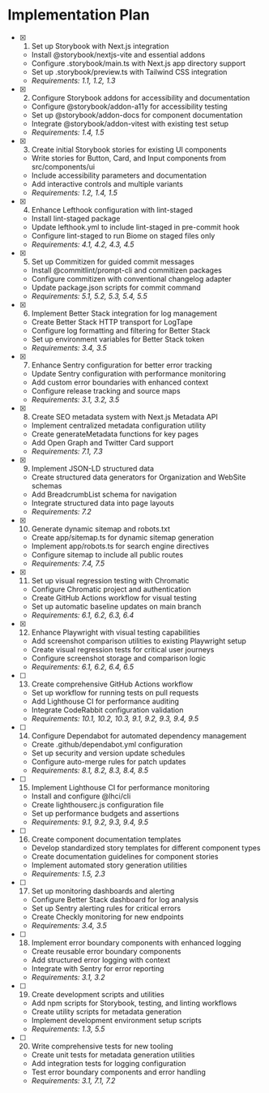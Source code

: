 # Implementation Plan

- [x] 1. Set up Storybook with Next.js integration
  - Install @storybook/nextjs-vite and essential addons
  - Configure .storybook/main.ts with Next.js app directory support
  - Set up .storybook/preview.ts with Tailwind CSS integration
  - _Requirements: 1.1, 1.2, 1.3_

- [x] 2. Configure Storybook addons for accessibility and documentation
  - Configure @storybook/addon-a11y for accessibility testing
  - Set up @storybook/addon-docs for component documentation
  - Integrate @storybook/addon-vitest with existing test setup
  - _Requirements: 1.4, 1.5_

- [x] 3. Create initial Storybook stories for existing UI components
  - Write stories for Button, Card, and Input components from src/components/ui
  - Include accessibility parameters and documentation
  - Add interactive controls and multiple variants
  - _Requirements: 1.2, 1.4, 1.5_

- [x] 4. Enhance Lefthook configuration with lint-staged
  - Install lint-staged package
  - Update lefthook.yml to include lint-staged in pre-commit hook
  - Configure lint-staged to run Biome on staged files only
  - _Requirements: 4.1, 4.2, 4.3, 4.5_

- [x] 5. Set up Commitizen for guided commit messages
  - Install @commitlint/prompt-cli and commitizen packages
  - Configure commitizen with conventional changelog adapter
  - Update package.json scripts for commit command
  - _Requirements: 5.1, 5.2, 5.3, 5.4, 5.5_

- [x] 6. Implement Better Stack integration for log management
  - Create Better Stack HTTP transport for LogTape
  - Configure log formatting and filtering for Better Stack
  - Set up environment variables for Better Stack token
  - _Requirements: 3.4, 3.5_

- [x] 7. Enhance Sentry configuration for better error tracking
  - Update Sentry configuration with performance monitoring
  - Add custom error boundaries with enhanced context
  - Configure release tracking and source maps
  - _Requirements: 3.1, 3.2, 3.5_

- [x] 8. Create SEO metadata system with Next.js Metadata API
  - Implement centralized metadata configuration utility
  - Create generateMetadata functions for key pages
  - Add Open Graph and Twitter Card support
  - _Requirements: 7.1, 7.3_

- [x] 9. Implement JSON-LD structured data
  - Create structured data generators for Organization and WebSite schemas
  - Add BreadcrumbList schema for navigation
  - Integrate structured data into page layouts
  - _Requirements: 7.2_

- [x] 10. Generate dynamic sitemap and robots.txt
  - Create app/sitemap.ts for dynamic sitemap generation
  - Implement app/robots.ts for search engine directives
  - Configure sitemap to include all public routes
  - _Requirements: 7.4, 7.5_

- [x] 11. Set up visual regression testing with Chromatic
  - Configure Chromatic project and authentication
  - Create GitHub Actions workflow for visual testing
  - Set up automatic baseline updates on main branch
  - _Requirements: 6.1, 6.2, 6.3, 6.4_

- [x] 12. Enhance Playwright with visual testing capabilities
  - Add screenshot comparison utilities to existing Playwright setup
  - Create visual regression tests for critical user journeys
  - Configure screenshot storage and comparison logic
  - _Requirements: 6.1, 6.2, 6.4, 6.5_

- [ ] 13. Create comprehensive GitHub Actions workflow
  - Set up workflow for running tests on pull requests
  - Add Lighthouse CI for performance auditing
  - Integrate CodeRabbit configuration validation
  - _Requirements: 10.1, 10.2, 10.3, 9.1, 9.2, 9.3, 9.4, 9.5_

- [ ] 14. Configure Dependabot for automated dependency management
  - Create .github/dependabot.yml configuration
  - Set up security and version update schedules
  - Configure auto-merge rules for patch updates
  - _Requirements: 8.1, 8.2, 8.3, 8.4, 8.5_

- [ ] 15. Implement Lighthouse CI for performance monitoring
  - Install and configure @lhci/cli
  - Create lighthouserc.js configuration file
  - Set up performance budgets and assertions
  - _Requirements: 9.1, 9.2, 9.3, 9.4, 9.5_

- [ ] 16. Create component documentation templates
  - Develop standardized story templates for different component types
  - Create documentation guidelines for component stories
  - Implement automated story generation utilities
  - _Requirements: 1.5, 2.3_

- [ ] 17. Set up monitoring dashboards and alerting
  - Configure Better Stack dashboard for log analysis
  - Set up Sentry alerting rules for critical errors
  - Create Checkly monitoring for new endpoints
  - _Requirements: 3.4, 3.5_

- [ ] 18. Implement error boundary components with enhanced logging
  - Create reusable error boundary components
  - Add structured error logging with context
  - Integrate with Sentry for error reporting
  - _Requirements: 3.1, 3.2_

- [ ] 19. Create development scripts and utilities
  - Add npm scripts for Storybook, testing, and linting workflows
  - Create utility scripts for metadata generation
  - Implement development environment setup scripts
  - _Requirements: 1.3, 5.5_

- [ ] 20. Write comprehensive tests for new tooling
  - Create unit tests for metadata generation utilities
  - Add integration tests for logging configuration
  - Test error boundary components and error handling
  - _Requirements: 3.1, 7.1, 7.2_